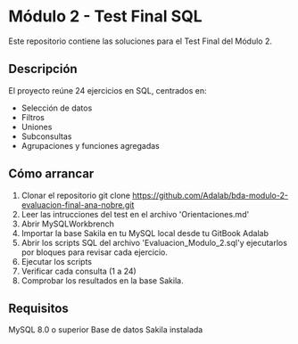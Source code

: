 # Módulo 2 - Test Final SQL

Este repositorio contiene las soluciones para el Test Final del Módulo 2.

## Descripción

El proyecto reúne 24 ejercicios en SQL, centrados en:

- Selección de datos
- Filtros 
- Uniones 
- Subconsultas
- Agrupaciones y funciones agregadas

## Cómo arrancar

1. Clonar el repositorio
   git clone https://github.com/Adalab/bda-modulo-2-evaluacion-final-ana-nobre.git
2. Leer las intrucciones del test en el archivo 'Orientaciones.md'
3. Abrir MySQLWorkbrench
4. Importar la base Sakila en tu MySQL local desde tu GitBook Adalab
5. Abrir los scripts SQL del archivo 'Evaluacion_Modulo_2.sql'y ejecutarlos por bloques para revisar cada ejercicio.
6. Ejecutar los scripts
7. Verificar cada consulta (1 a 24)
8. Comprobar los resultados en la base Sakila.

## Requisitos
MySQL 8.0 o superior
Base de datos Sakila instalada